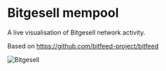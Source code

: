 # Bitgesell mempool

A live visualisation of Bitgesell network activity.

Based on https://github.com/bitfeed-project/bitfeed

![Bitgesell](https://github.com/alekcangp/bglpool/blob/master/screenshot.png)
